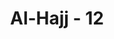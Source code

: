 ---
title: "Al-Hajj - 12"
no: 12
arabic_no: ١٢
ayah: يَدْعُوْا مِنْ دُوْنِ اللّٰهِ مَا لَا يَضُرُّهٗ وَمَا لَا يَنْفَعُهٗۗ ذٰلِكَ هُوَ الضَّلٰلُ الْبَعِيْدُ ۚ
translation: "Dia menyeru kepada selain Allah sesuatu yang tidak dapat mendatangkan bencana dan tidak (pula) memberi manfaat kepadanya. Itulah kesesatan yang jauh."
tafsir: "Pada ayat ini Allah menjelaskan bentuk kerugian yang besar yang akan mereka alami, yaitu mereka menyembah tuhan-tuhan selain Allah atau mereka mengakui adanya kekuatan gaib selain Allah lalu mereka sembah, atau mereka menganggap bahwa ada mahluk yang dapat dijadikan perantara untuk menyampaikan sesuatu permohonan atau doa kepada Allah, padahal tuhan-tuhan itu tidak memberikan mudarat atau manfaat bagi mereka, baik di dunia maupun di akhirat. Perbuatan yang demikian itu adalah perbuatan yang amat jauh menyimpang dari kebenaran. Mereka seperti seorang yang telah jauh tersesat di tengah padang pasir, akan kembali ke jalan yang semula amat jauh dan melelahkan."
---